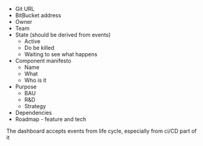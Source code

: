  - Git URL
 - BitBucket address
 - Owner
 - Team
 - State (should be derived from events)
	 - Active
	 - Do be killed
	 - Waiting to see what happens
 - Component manifesto
	 - Name
	 - What 
	 - Who is it  
 - Purpose
	 - BAU
	 - R&D
	 - Strategy
 - Dependencies 
 - Roadmap - feature and tech

The dashboard accepts events from life cycle, especially from ci/CD part of it

<!--stackedit_data:
eyJoaXN0b3J5IjpbLTEyNzQ2OTczMjksLTEyMjUzODE3MSw4MD
M4MjkxNTldfQ==
-->